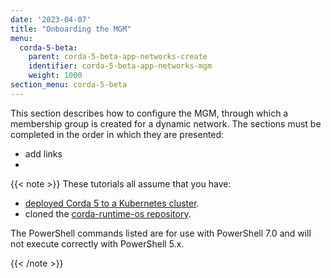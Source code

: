 ```yaml
---
date: '2023-04-07'
title: "Onboarding the MGM"
menu:
  corda-5-beta:
    parent: corda-5-beta-app-networks-create
    identifier: corda-5-beta-app-networks-mgm
    weight: 1000
section_menu: corda-5-beta
---
```

This section describes how to configure the MGM, through which a membership group is created for a dynamic network. The sections must be completed in the order in which they are presented:
* add links
* 

{{< note >}}
These tutorials all assume that you have:
* [deployed Corda 5 to a Kubernetes cluster](../../../deploying/deployment-tutorials/deploy-corda-cluster.html).
* cloned the [corda-runtime-os repository](https://github.com/corda/corda-runtime-os).

The PowerShell commands listed are for use with PowerShell 7.0 and will not execute correctly with PowerShell 5.x.

{{< /note >}}